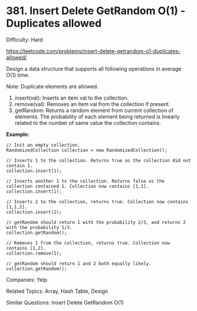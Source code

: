 # 381. Insert Delete GetRandom O(1) - Duplicates allowed

Difficulty: Hard

https://leetcode.com/problems/insert-delete-getrandom-o1-duplicates-allowed/

Design a data structure that supports all following operations in average O(1) time.

Note: Duplicate elements are allowed.
1. insert(val): Inserts an item val to the collection.
2. remove(val): Removes an item val from the collection if present.
3. getRandom: Returns a random element from current collection of elements. The probability of each element being returned is linearly related to the number of same value the collection contains.

**Example:**  
```
// Init an empty collection.
RandomizedCollection collection = new RandomizedCollection();

// Inserts 1 to the collection. Returns true as the collection did not contain 1.
collection.insert(1);

// Inserts another 1 to the collection. Returns false as the collection contained 1. Collection now contains [1,1].
collection.insert(1);

// Inserts 2 to the collection, returns true. Collection now contains [1,1,2].
collection.insert(2);

// getRandom should return 1 with the probability 2/3, and returns 2 with the probability 1/3.
collection.getRandom();

// Removes 1 from the collection, returns true. Collection now contains [1,2].
collection.remove(1);

// getRandom should return 1 and 2 both equally likely.
collection.getRandom();
```

Companies: Yelp

Related Topics: Array, Hash Table, Design

Similar Questions: Insert Delete GetRandom O(1)

